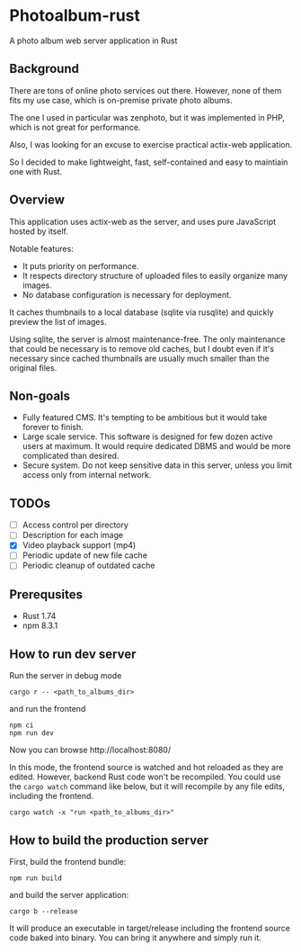 # Photoalbum-rust

A photo album web server application in Rust

## Background

There are tons of online photo services out there.
However, none of them fits my use case, which is on-premise
private photo albums.

The one I used in particular was zenphoto, but it was implemented
in PHP, which is not great for performance.

Also, I was looking for an excuse to exercise practical actix-web
application.

So I decided to make lightweight, fast, self-contained and
easy to maintiain one with Rust.


## Overview

This application uses actix-web as the server, and uses pure
JavaScript hosted by itself.

Notable features:

* It puts priority on performance.
* It respects directory structure of uploaded files to easily organize many images.
* No database configuration is necessary for deployment.

It caches thumbnails to a local database (sqlite via rusqlite)
and quickly preview the list of images.

Using sqlite, the server is almost maintenance-free.
The only maintenance that could be necessary is to remove old caches,
but I doubt even if it's necessary since cached thumbnails are usually
much smaller than the original files.


## Non-goals

* Fully featured CMS. It's tempting to be ambitious but it would take forever to finish.
* Large scale service. This software is designed for few dozen active users at maximum. It would require dedicated DBMS and would be more complicated than desired.
* Secure system. Do not keep sensitive data in this server, unless you limit access only from internal network.


## TODOs

* [ ] Access control per directory
* [ ] Description for each image
* [x] Video playback support (mp4)
* [ ] Periodic update of new file cache
* [ ] Periodic cleanup of outdated cache

## Prerequsites

* Rust 1.74
* npm 8.3.1

## How to run dev server

Run the server in debug mode

```
cargo r -- <path_to_albums_dir>
```

and run the frontend

```
npm ci
npm run dev
```

Now you can browse http://localhost:8080/

In this mode, the frontend source is watched and hot reloaded as they are edited.
However, backend Rust code won't be recompiled.
You could use the `cargo watch` command like below, but it will recompile by any file edits, including the frontend.

```
cargo watch -x "run <path_to_albums_dir>"
```


## How to build the production server

First, build the frontend bundle:

```
npm run build
```

and build the server application:

```
cargo b --release
```

It will produce an executable in target/release including the frontend source code baked into binary.
You can bring it anywhere and simply run it.
